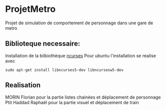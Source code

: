 # ProjetMetro

Projet de simulation de comportement de personnage dans une gare de metro

## Biblioteque necessaire:

Installation de la bilbiothèque [ncurses](https://www.cyberciti.biz/faq/linux-install-ncurses-library-headers-on-debian-ubuntu-centos-fedora/)
Pour ubuntu l'installation se realise avec 
```
sudo apt-get install libncurses5-dev libncursesw5-dev
``` 

## Realisation

MORIN Florian pour la partie listes chainées et déplacement de personnage
Ptit Haddad Raphaël pour la partie visuel et déplacement de train


